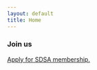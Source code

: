 ```yaml
---
layout: default
title: Home
---
```


<section id="features" class="features">
    <div class="feature">
        <h3>Join us</h3>
        <a href="/apply/" class="btn">Apply for SDSA membership.</a>
    </div>
</section>

